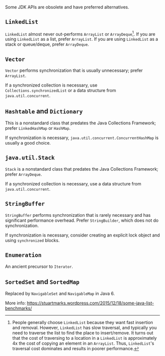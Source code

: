 Some JDK APIs are obsolete and have preferred alternatives.

## `LinkedList`

`LinkedList` almost never out-performs `ArrayList` or `ArrayDeque`[^1].
If you are using `LinkedList` as a list, prefer `ArrayList`.  If you are using
`LinkedList` as a stack or queue/deque, prefer `ArrayDeque`.

## `Vector`

`Vector` performs synchronization that is usually unnecessary; prefer
`ArrayList`.

If a synchronized collection is necessary, use `Collections.synchronizedList` or
a data structure from `java.util.concurrent`.

## `Hashtable` and `Dictionary`

This is a nonstandard class that predates the Java Collections Framework; prefer
`LinkedHashMap` or `HashMap`.

If synchronization is necessary, `java.util.concurrent.ConcurrentHashMap` is
usually a good choice.

## `java.util.Stack`

`Stack` is a nonstandard class that predates the Java Collections Framework;
prefer `ArrayDeque`.

If a synchronized collection is necessary, use a data structure from
`java.util.concurrent`.

## `StringBuffer`

`StringBuffer` performs synchronization that is rarely necessary and has
significant performance overhead. Prefer `StringBuilder`, which does not do
synchronization.

If synchronization is necessary, consider creating an explicit lock object and
using `synchronized` blocks.

## `Enumeration`

An ancient precursor to `Iterator`.

## `SortedSet` and `SortedMap`

Replaced by `NavigableSet` and `NavigableMap` in Java 6.

[^1]: People generally choose `LinkedList` because they want fast insertion and
  removal.  However, `LinkedList` has slow traversal, and typically you need to
  traverse the list to find the place to insert/remove.  It turns out that
  the cost of traversing to a location in a `LinkedList` is approximately 4x
  the cost of copying an element in an `ArrayList`.  Thus, `LinkedList`'s
  traversal cost dominates and results in poorer performance.

  More info: https://stuartmarks.wordpress.com/2015/12/18/some-java-list-benchmarks/
